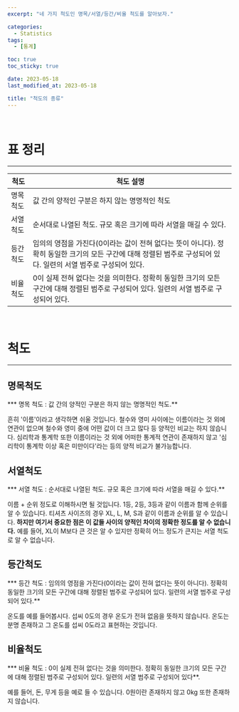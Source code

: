 ```yaml
---
excerpt: "네 가지 척도인 명목/서열/등간/비율 척도를 알아보자."

categories:
  - Statistics
tags:
  - [통계]

toc: true
toc_sticky: true

date: 2023-05-18
last_modified_at: 2023-05-18

title: "척도의 종류"
---
```


<br>

# 표 정리
---

| 척도 | 척도 설명 |
| --- | --- |
| 명목 척도 | 값 간의 양적인 구분은 하지 않는 명명적인 척도 |
| 서열 척도 | 순서대로 나열된 척도. 규모 혹은 크기에 따라 서열을 매길 수 있다. |
| 등간 척도 | 임의의 영점을 가진다(0이라는 값이 전혀 없다는 뜻이 아니다). 정확히 동일한 크기의 모든 구간에 대해 정렬된 범주로 구성되어 있다. 일련의 서열 범주로 구성되어 있다. |
| 비율 척도 | 0이 실제 전혀 없다는 것을 의미한다. 정확히 동일한 크기의 모든 구간에 대해 정렬된 범주로 구성되어 있다. 일련의 서열 범주로 구성되어 있다. |

<br>

# 척도
___

## 명목척도

*** 명목 척도 : 값 간의 양적인 구분은 하지 않는 명명적인 척도.**

흔히 '이름'이라고 생각하면 쉬울 것입니다. 철수와 영미 사이에는 이름이라는 것 외에 연관이 없으며 철수와 영미 중에 어떤 값이 더 크고 많다 등 양적인 비교는 하지 않습니다. 심리학과 통계학 또한 이름이라는 것 외에 어떠한 통계적 연관이 존재하지 않고 '심리학이 통계학 이상 혹은 미만이다'라는 등의 양적 비교가 불가능합니다.

## 서열척도

*** 서열 척도 : 순서대로 나열된 척도. 규모 혹은 크기에 따라 서열을 매길 수 있다.**

이름 + 순위 정도로 이해하시면 될 것입니다. 1등, 2등, 3등과 같이 이름과 함께 순위를 알 수 있습니다. 티셔츠 사이즈의 경우 XL, L, M, S과 같이 이름과 순위를 알 수 있습니다. **하지만 여기서 중요한 점은 이 값들 사이의 양적인 차이의 정확한 정도를 알 수 없습니다.** 예를 들어, XL이 M보다 큰 것은 알 수 있지만 정확히 어느 정도가 큰지는 서열 척도로 알 수 없습니다.

## 등간척도

*** 등간 척도 : 임의의 영점을 가진다(0이라는 값이 전혀 없다는 뜻이 아니다). 정확히 동일한 크기의 모든 구간에 대해 정렬된 범주로 구성되어 있다. 일련의 서열 범주로 구성되어 있다.**

온도를 예를 들어봅시다. 섭씨 0도의 경우 온도가 전혀 없음을 뜻하지 않습니다. 온도는 분명 존재하고 그 온도를 섭씨 0도라고 표현하는 것입니다.

## 비율척도

*** 비율 척도 : 0이 실제 전혀 없다는 것을 의미한다. 정확히 동일한 크기의 모든 구간에 대해 정렬된 범주로 구성되어 있다. 일련의 서열 범주로 구성되어 있다**.

예를 들어, 돈, 무게 등을 예로 들 수 있습니다. 0원이란 존재하지 않고 0kg 또한 존재하지 않습니다.
